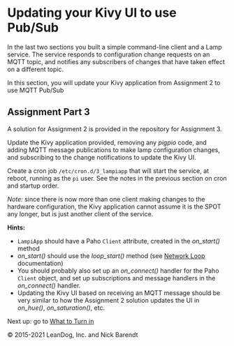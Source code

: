 # Updating your Kivy UI to use Pub/Sub

In the last two sections you built a simple command-line client and a Lamp service.  The service responds to configuration change requests on an MQTT topic, and notifies any subscribers of changes that have taken effect on a different topic.

In this section, you will update your Kivy application from Assignment 2 to use MQTT Pub/Sub

## Assignment Part 3
A solution for Assignment 2 is provided in the repository for Assignment 3.

Update the Kivy application provided, removing any *pigpio* code, and adding MQTT message publications to make lamp configuration changes, and subscribing to the change notifications to update the Kivy UI.

Create a cron job `/etc/cron.d/3_lampiapp` that will start the service, at reboot, running as the `pi` user.  See the notes in the previous section on cron and startup order.

*Note:* since there is now more than one client making changes to the hardware configuration, the Kivy application cannot assume it is the SPOT any longer, but is just another client of the service.

**Hints:**

* `LampiApp` should have a Paho `Client` attribute, created in the _on\_start()_ method 
* _on\_start()_ should use the _loop\_start()_ method (see [Network Loop](https://www.eclipse.org/paho/clients/python/docs/#network-loop) documentation)
* You should probably also set up an _on\_connect()_ handler for the Paho `Client` object, and set up subscriptions and message handlers in the _on\_connect()_ handler.
* Updating the Kivy UI based on receiving an MQTT message should be very similar to how the Assignment 2 solution updates the UI in _on\_hue()_, _on\_saturation()_, etc.

Next up: go to [What to Turn in](../03.8_Assignment/README.md)

&copy; 2015-2021 LeanDog, Inc. and Nick Barendt
